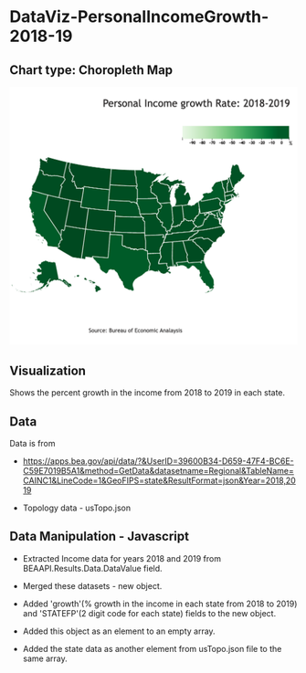 # DataViz-PersonalIncomeGrowth-2018-19
<!-- Description/ -->

## Chart type: Choropleth Map
<!-- Description/ -->

![alt text](PersonalIncomeGrowth.png)

## Visualization
<!-- Description/ -->

Shows the percent growth in the income from 2018 to 2019 in each state.

## Data
<!-- Description/ -->

Data is from
- https://apps.bea.gov/api/data/?&UserID=39600B34-D659-47F4-BC6E-C59E7019B5A1&method=GetData&datasetname=Regional&TableName=CAINC1&LineCode=1&GeoFIPS=state&ResultFormat=json&Year=2018,2019

- Topology data - usTopo.json


## Data Manipulation - Javascript
<!-- Description/ -->

- Extracted Income data for years 2018 and 2019 from BEAAPI.Results.Data.DataValue field.  
- Merged these datasets - new object.
- Added 'growth'(% growth in the income in each state from 2018 to 2019) and 'STATEFP'(2 digit code for each state) fields to the new object.

- Added this object as an element to an empty array.
- Added the state data as another element from usTopo.json file to the same array.

